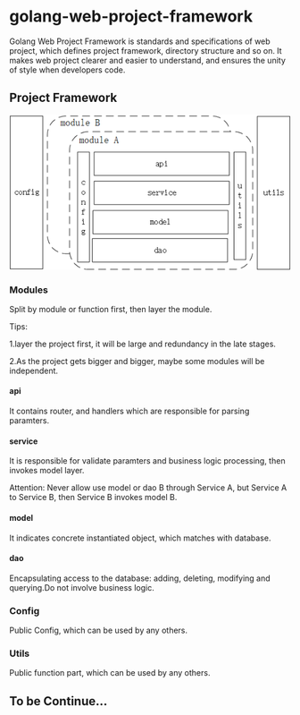 # golang-web-project-framework
Golang Web Project Framework is standards and specifications of web project, which defines project framework, directory structure and so on.
It makes web project clearer and easier to understand, and ensures the unity of style when developers code.



## Project Framework
![image](golang-web-project-framework.png)


### Modules
Split by module or function first, then layer the module.

Tips:

1.layer the project first, it will be large and redundancy in the late stages.

2.As the project gets bigger and bigger, maybe some modules will be independent.

#### api
It contains router, and handlers which are responsible for parsing paramters.

#### service
It is responsible for validate paramters and business logic processing, then invokes model layer.

Attention: Never allow use model or dao B through Service A, but Service A to Service B, then Service B invokes model B.

#### model
It indicates concrete instantiated object, which matches with database.

#### dao
Encapsulating access to the database: adding, deleting, modifying and querying.Do not involve business logic.


### Config
Public Config, which can be used by any others.

### Utils 
Public function part, which can be used by any others.



## To be Continue...
